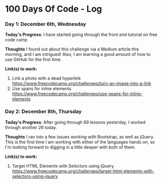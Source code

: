 # 100 Days Of Code - Log

### Day 1: December 6th, Wednesday

**Today's Progress**: I have started going through the front end tutorial on free code camp

**Thoughts** I found out about this challenge via a Medium article this morning, and I am intrigued! Also, I am learning a good amount of how to use GitHub for the first time.

**Link(s) to work:**

  1. Link a photo with a dead hyperlink https://www.freecodecamp.org/challenges/turn-an-image-into-a-link 
  2. Use spans for inline elements https://www.freecodecamp.org/challenges/use-spans-for-inline-elements

### Day 2: December 8th, Thursday

**Today's Progress**: After going through 69 lessons yesterday, I worked through another 26 today.

**Thoughts** I ran into a few issues working with Bootstrap, as well as jQuery.  This is the first time I am working with either of the languages hands on, so I'm looking forward to digging in a little deeper with both of them.

**Link(s) to work:**

  1. Target HTML Elements with Selectors using jQuery https://www.freecodecamp.org/challenges/target-html-elements-with-selectors-using-jquery 
